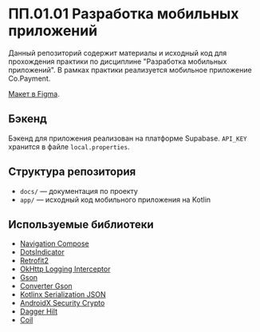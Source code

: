 # ПП.01.01 Разработка мобильных приложений

Данный репозиторий содержит материалы и исходный код для прохождения практики по дисциплине "Разработка мобильных приложений". В рамках практики реализуется мобильное приложение Co.Payment.

[Макет в Figma](https://www.figma.com/design/D5nt9GJJVcvPWPrXEtvV9G/ПП.01.01?node-id=0-1&p=f&t=roT7U54mSHhrYn43-0).

## Бэкенд

Бэкенд для приложения реализован на платформе Supabase. `API_KEY` хранится в файле `local.properties`.

## Структура репозитория

- `docs/` — документация по проекту
- `app/` — исходный код мобильного приложения на Kotlin

## Используемые библиотеки

- [Navigation Compose](https://developer.android.com/develop/ui/compose/navigation)
- [DotsIndicator](https://github.com/tommybuonomo/dotsindicator)
- [Retrofit2](https://github.com/square/retrofit)
- [OkHttp Logging Interceptor](https://github.com/square/okhttp/tree/master/okhttp-logging-interceptor)
- [Gson](https://github.com/google/gson)
- [Converter Gson](https://github.com/square/retrofit/tree/trunk/retrofit-converters/gson)
- [Kotlinx Serialization JSON](github.com/Kotlin/kotlinx.serialization)
- [AndroidX Security Crypto](https://developer.android.com/jetpack/androidx/releases/security)
- [Dagger Hilt](https://dagger.dev/hilt)
- [Coil](https://github.com/coil-kt/coil)